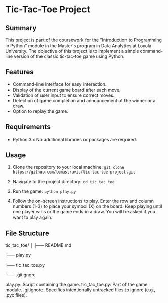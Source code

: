 # Tic-Tac-Toe Project

## Summary

This project is part of the coursework for the "Introduction to Programming in Python" module in the Master's program in Data Analytics at Loyola University. The objective of this project is to implement a simple command-line version of the classic tic-tac-toe game using Python.

## Features

- Command-line interface for easy interaction.
- Display of the current game board after each move.
- Validation of user input to ensure correct moves.
- Detection of game completion and announcement of the winner or a draw.
- Option to replay the game.

## Requirements

- Python 3.x No additional libraries or packages are required.

## Usage

1. Clone the repository to your local machine: `git clone https://github.com/tomastravis/tic-tac-toe-project.git`

2. Navigate to the project directory: `cd tic_tac_toe`

3. Run the game: `python play.py`

4. Follow the on-screen instructions to play. Enter the row and column numbers (1-3) to place your symbol (X) on the board. Keep playing until one player wins or the game ends in a draw. You will be asked if you want to play again.

## File Structure

tic_tac_toe/
│
├── README.md

├── play.py

├── tic_tac_toe.py

└── .gitignore

play.py: Script containing the game.
tic_tac_toe.py: Part of the game module.
.gitignore: Specifies intentionally untracked files to ignore (e.g., .pyc files).
